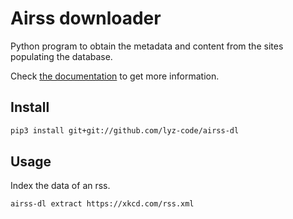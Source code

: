 # Airss downloader

Python program to obtain the metadata and content from the sites populating the
database.

Check [the
documentation](https://lyz-code.github.io/airss-docs/downloader/downloader/) to
get more information.

## Install

```bash
pip3 install git+git://github.com/lyz-code/airss-dl
```

## Usage

Index the data of an rss.

```bash
airss-dl extract https://xkcd.com/rss.xml
```
